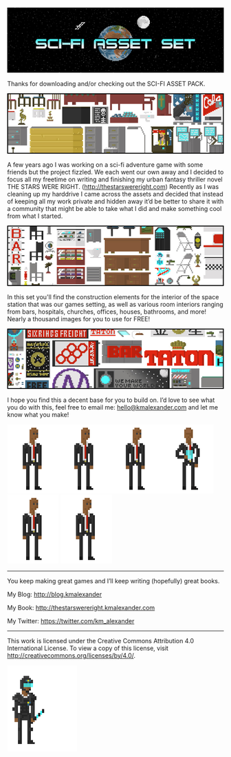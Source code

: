 ![My image](https://raw.githubusercontent.com/KMAlexander/ScifiGameAssetSet/master/img/Title.jpg)

Thanks for downloading and/or checking out the SCI-FI ASSET PACK.

![My image](https://raw.githubusercontent.com/KMAlexander/ScifiGameAssetSet/master/img/Atlas1.jpg)

A few years ago I was working on a sci-fi adventure game with some friends but the project fizzled. We each went our own away and I decided to focus all my freetime on writing and finishing my urban fantasy thriller novel THE STARS WERE RIGHT. (http://thestarswereright.com) Recently as I was cleaning up my harddrive I came across the assets and decided that instead of keeping all my work private and hidden away it’d be better to share it with a community that might be able to take what I did and make something cool from what I started.

![My image](https://raw.githubusercontent.com/KMAlexander/ScifiGameAssetSet/master/img/Atlas2.jpg)

In this set you'll find the construction elements for the interior of the space station that was our games setting, as well as various room interiors ranging from bars, hospitals, churches, offices, houses, bathrooms, and more! Nearly a thousand images for you to use for FREE!

![My image](https://raw.githubusercontent.com/KMAlexander/ScifiGameAssetSet/master/img/Atlas3.jpg)

I hope you find this a decent base for you to build on. I’d love to see what you do with this, feel free to email me: hello@kmalexander.com and let me know what you make!


![My image](https://raw.githubusercontent.com/KMAlexander/ScifiGameAssetSet/master/img/testWait.gif)![My image](https://raw.githubusercontent.com/KMAlexander/ScifiGameAssetSet/master/img/testCelebration.gif)![My image](https://raw.githubusercontent.com/KMAlexander/ScifiGameAssetSet/master/img/testPDA.gif)![My image](https://raw.githubusercontent.com/KMAlexander/ScifiGameAssetSet/master/img/testHacking.gif)![My image](https://raw.githubusercontent.com/KMAlexander/ScifiGameAssetSet/master/img/testTalk.gif)
![My image](https://raw.githubusercontent.com/KMAlexander/ScifiGameAssetSet/master/img/testUse.gif)

- - - - - - - - - - - - - - - - - - - - -


You keep making great games and I’ll keep writing (hopefully) great books.

My Blog: http://blog.kmalexander

My Book: http://thestarswereright.kmalexander.com

My Twitter: https://twitter.com/km_alexander

- - - - - - - - - - - - - - - - - - - - -

This work is licensed under the Creative Commons Attribution 4.0 International License.
To view a copy of this license, visit http://creativecommons.org/licenses/by/4.0/.

![My image](https://raw.githubusercontent.com/KMAlexander/ScifiGameAssetSet/master/img/guardWarn.gif)
